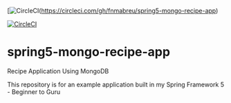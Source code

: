 [![CircleCI](https://circleci.com/gh/fnmabreu/spring5-mongo-recipe-app.svg?style=shield)(https://circleci.com/gh/fnmabreu/spring5-mongo-recipe-app)

[![CircleCI](https://circleci.com/gh/fnmabreu/sfg-pet-clinic.svg?style=svg)](https://circleci.com/gh/fnmabreu/sfg-pet-clinic)

# spring5-mongo-recipe-app
Recipe Application Using MongoDB

This repository is for an example application built in my Spring Framework 5 - Beginner to Guru
